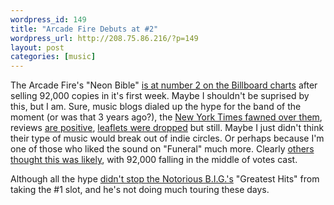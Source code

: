 ```yaml
--- 
wordpress_id: 149
title: "Arcade Fire Debuts at #2"
wordpress_url: http://208.75.86.216/?p=149
layout: post
categories: [music]
---
```

The Arcade Fire's "Neon Bible" <a href="http://www.billboard.com/bbcom/news/article_display.jsp?vnu_content_id=1003557829">is at number 2 on the Billboard charts</a> after selling 92,000 copies in it's first week. Maybe I shouldn't be suprised by this, but I am. Sure, music blogs dialed up the hype for the band of the moment (or was that 3 years ago?), the <a href="http://select.nytimes.com/search/restricted/article?res=F7061EFF355A0C778CDDAA0894DF404482">New York Times fawned over them</a>, reviews <a href="http://www.pitchforkmedia.com/article/record_review/41377/The_Arcade_Fire_Neon_Bible">are positive</a>, <a href="http://www.borowitzreport.com/archive_rpt.asp?rec=6710&srch=">leaflets were dropped</a> but still. Maybe I just didn't think their type of music would break out of indie circles. Or perhaps because I'm one of those who liked the sound on "Funeral" much more. Clearly <a href="http://polls.gawker.com/?key==kDM0MTM&voted=1">others thought this was likely</a>, with 92,000 falling in the middle of votes cast.

Although all the hype <a href="http://idolator.com/tunes/who-charted/who-charted-the-arcade-fire-is-big-but-not-quite-big-enough-244177.php">didn't stop the Notorious B.I.G.'s</a> "Greatest Hits" from taking the #1 slot, and he's not doing much touring these days.





